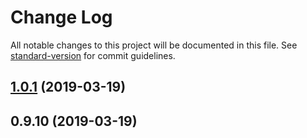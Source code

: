 # Change Log

All notable changes to this project will be documented in this file. See [standard-version](https://github.com/conventional-changelog/standard-version) for commit guidelines.

## [1.0.1](https://github.com/logan70/create-jslib/compare/v0.9.10...v1.0.1) (2019-03-19)



## 0.9.10 (2019-03-19)
